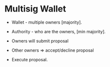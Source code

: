 # Multisig Wallet

- Wallet - multiple owners [majority].

- Authority - who are the owners, [min majority].

- Owners will submit proposal
- Other owners => accept/decline proposal
- Execute proposal.
